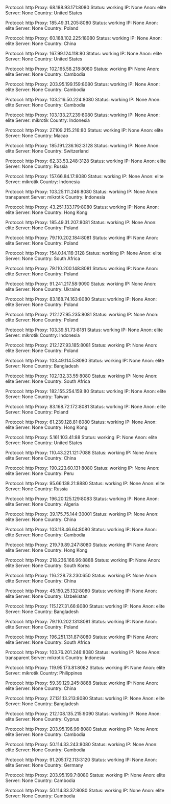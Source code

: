 Protocol: http
Proxy: 68.188.93.171:8080
Status: working
IP: None
Anon: elite
Server: None
Country: United States

Protocol: http
Proxy: 185.49.31.205:8080
Status: working
IP: None
Anon: elite
Server: None
Country: Poland

Protocol: http
Proxy: 60.188.102.225:18080
Status: working
IP: None
Anon: elite
Server: None
Country: China

Protocol: http
Proxy: 167.99.124.118:80
Status: working
IP: None
Anon: elite
Server: None
Country: United States

Protocol: http
Proxy: 102.165.58.218:8080
Status: working
IP: None
Anon: elite
Server: None
Country: Cambodia

Protocol: http
Proxy: 203.95.199.159:8080
Status: working
IP: None
Anon: elite
Server: None
Country: Cambodia

Protocol: http
Proxy: 103.216.50.224:8080
Status: working
IP: None
Anon: elite
Server: None
Country: Cambodia

Protocol: http
Proxy: 103.133.27.239:8080
Status: working
IP: None
Anon: elite
Server: mikrotik
Country: Indonesia

Protocol: http
Proxy: 27.109.215.216:80
Status: working
IP: None
Anon: elite
Server: None
Country: Macao

Protocol: http
Proxy: 185.191.236.162:3128
Status: working
IP: None
Anon: elite
Server: None
Country: Switzerland

Protocol: http
Proxy: 62.33.53.248:3128
Status: working
IP: None
Anon: elite
Server: None
Country: Russia

Protocol: http
Proxy: 157.66.84.17:8080
Status: working
IP: None
Anon: elite
Server: mikrotik
Country: Indonesia

Protocol: http
Proxy: 103.25.111.246:8080
Status: working
IP: None
Anon: transparent
Server: mikrotik
Country: Indonesia

Protocol: http
Proxy: 43.251.133.179:8080
Status: working
IP: None
Anon: elite
Server: None
Country: Hong Kong

Protocol: http
Proxy: 185.49.31.207:8081
Status: working
IP: None
Anon: elite
Server: None
Country: Poland

Protocol: http
Proxy: 79.110.202.184:8081
Status: working
IP: None
Anon: elite
Server: None
Country: Poland

Protocol: http
Proxy: 154.0.14.116:3128
Status: working
IP: None
Anon: elite
Server: None
Country: South Africa

Protocol: http
Proxy: 79.110.200.148:8081
Status: working
IP: None
Anon: elite
Server: None
Country: Poland

Protocol: http
Proxy: 91.241.217.58:9090
Status: working
IP: None
Anon: elite
Server: None
Country: Ukraine

Protocol: http
Proxy: 83.168.74.163:8080
Status: working
IP: None
Anon: elite
Server: None
Country: Poland

Protocol: http
Proxy: 212.127.95.235:8081
Status: working
IP: None
Anon: elite
Server: None
Country: Poland

Protocol: http
Proxy: 103.39.51.73:8181
Status: working
IP: None
Anon: elite
Server: mikrotik
Country: Indonesia

Protocol: http
Proxy: 212.127.93.185:8081
Status: working
IP: None
Anon: elite
Server: None
Country: Poland

Protocol: http
Proxy: 103.49.114.5:8080
Status: working
IP: None
Anon: elite
Server: None
Country: Bangladesh

Protocol: http
Proxy: 102.132.33.55:8080
Status: working
IP: None
Anon: elite
Server: None
Country: South Africa

Protocol: http
Proxy: 182.155.254.159:80
Status: working
IP: None
Anon: elite
Server: None
Country: Taiwan

Protocol: http
Proxy: 83.168.72.172:8081
Status: working
IP: None
Anon: elite
Server: None
Country: Poland

Protocol: http
Proxy: 61.239.128.81:8080
Status: working
IP: None
Anon: elite
Server: None
Country: Hong Kong

Protocol: http
Proxy: 5.161.103.41:88
Status: working
IP: None
Anon: elite
Server: None
Country: United States

Protocol: http
Proxy: 110.43.221.121:7088
Status: working
IP: None
Anon: elite
Server: None
Country: China

Protocol: http
Proxy: 190.223.60.131:8080
Status: working
IP: None
Anon: elite
Server: None
Country: Peru

Protocol: http
Proxy: 95.66.138.21:8880
Status: working
IP: None
Anon: elite
Server: None
Country: Russia

Protocol: http
Proxy: 196.20.125.129:8083
Status: working
IP: None
Anon: elite
Server: None
Country: Algeria

Protocol: http
Proxy: 39.175.75.144:30001
Status: working
IP: None
Anon: elite
Server: None
Country: China

Protocol: http
Proxy: 103.118.46.64:8080
Status: working
IP: None
Anon: elite
Server: None
Country: Cambodia

Protocol: http
Proxy: 219.79.89.247:8080
Status: working
IP: None
Anon: elite
Server: None
Country: Hong Kong

Protocol: http
Proxy: 218.236.166.96:8888
Status: working
IP: None
Anon: elite
Server: None
Country: South Korea

Protocol: http
Proxy: 116.228.73.230:650
Status: working
IP: None
Anon: elite
Server: None
Country: China

Protocol: http
Proxy: 45.150.25.132:8080
Status: working
IP: None
Anon: elite
Server: None
Country: Uzbekistan

Protocol: http
Proxy: 115.127.31.66:8080
Status: working
IP: None
Anon: elite
Server: None
Country: Bangladesh

Protocol: http
Proxy: 79.110.202.131:8081
Status: working
IP: None
Anon: elite
Server: None
Country: Poland

Protocol: http
Proxy: 196.251.131.87:8080
Status: working
IP: None
Anon: elite
Server: None
Country: South Africa

Protocol: http
Proxy: 103.76.201.246:8080
Status: working
IP: None
Anon: transparent
Server: mikrotik
Country: Indonesia

Protocol: http
Proxy: 119.95.173.81:8082
Status: working
IP: None
Anon: elite
Server: mikrotik
Country: Philippines

Protocol: http
Proxy: 59.39.129.245:8888
Status: working
IP: None
Anon: elite
Server: None
Country: China

Protocol: http
Proxy: 27.131.13.213:8080
Status: working
IP: None
Anon: elite
Server: None
Country: Bangladesh

Protocol: http
Proxy: 212.108.135.215:9090
Status: working
IP: None
Anon: elite
Server: None
Country: Cyprus

Protocol: http
Proxy: 203.95.196.96:8080
Status: working
IP: None
Anon: elite
Server: None
Country: Cambodia

Protocol: http
Proxy: 50.114.33.243:8080
Status: working
IP: None
Anon: elite
Server: None
Country: Cambodia

Protocol: http
Proxy: 91.205.172.113:3120
Status: working
IP: None
Anon: elite
Server: None
Country: Germany

Protocol: http
Proxy: 203.95.199.7:8080
Status: working
IP: None
Anon: elite
Server: None
Country: Cambodia

Protocol: http
Proxy: 50.114.33.37:8080
Status: working
IP: None
Anon: elite
Server: None
Country: Cambodia

